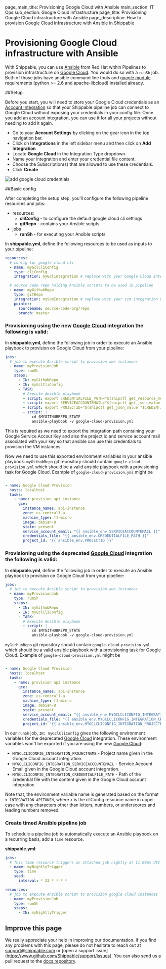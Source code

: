 page_main_title: Provisioning Google Cloud with Ansible
main_section: IT Ops
sub_section: Google Cloud infrastructure
page_title: Provisioning Google Cloud infrastructure with Ansible
page_description: How to provision Google Cloud infrastructure with Ansible in Shippable

# Provisioning Google Cloud infrastructure with Ansible

With Shippable, you can use [Ansible](https://www.ansible.com/) from Red Hat within Pipelines to provision
infrastructure on [Google Cloud](https://cloud.google.com/). You would do so with a
`runSh` job. Both of those jobs have ansible command line tools and [google module](http://docs.ansible.com/ansible/list_of_cloud_modules.html#google) requirements (python >= 2.6 and apache-libcloud) installed already.

##Setup

Before you start, you will need to store your Google Cloud credentials as an [Account
Integration](/platform/tutorial/integration/howto-crud-integration/) so that your Shippable pipeline job can connect to Google Cloud without exposing your credentials in your config file. Once you add an account integration, you can use it for all your projects without needing to add it again.

-  Go to your **Account Settings** by clicking on the gear icon in the top
navigation bar.
-  Click on **Integrations** in the left sidebar menu and then click on **Add
Integration**
-  Locate **Google Cloud** in the Integration Type dropdown
-  Name your integration and enter your credential file content.
-  Choose the Subscription(s) that are allowed to use these credentials.
-  Click **Create**

<img src="../../images/provision/google-cloud-integration.png" alt="add
google cloud credentials">

##Basic config

After completing the setup step, you'll configure the following pipeline
resources and jobs:

-  resources:
    *  **cliConfig** - to configure the default google cloud cli settings
    *  **gitRepo** - contains your Ansible scripts
-  jobs
    *  **runSh** - for executing your Ansible scripts

In **shippable.yml**, define the following resources to be used as
inputs to your pipeline:

```yaml
resources:
  # config for google cloud cli
  - name: myGclCliConfig
    type: cliConfig
    integration: myGclIntegration # replace with your Google Cloud integration name

  # source code repo holding Ansible scripts to be used in pipeline
  - name: myGithubRepo
    type: gitRepo
    integration: myScmIntegration # replace with your scm integration name
    pointer:
      sourcename: source-code-org/repo
      branch: master
```

### Provisioning using the new [Google Cloud](/platform/integration/gcloudKey) integration the following is valid:
In **shippable.yml**, define the following job in order to execute
an Ansible playbook to provision on Google Cloud from your pipeline:

```yaml
jobs:
  # job to execute Ansible script to provision aws instances
  - name: myProvisionJob
    type: runSh
    steps:
      - IN: myGithubRepo
      - IN: myGclCliConfig
      - TASK:
        # Execute Ansible playbook
        - script: export CREDENTIALFILE_PATH="$(shipctl get_resource_meta "$MYGCLCLICONFIG_NAME")/key.json"
        - script: export SERVICEACCOUNTEMAIL="$(shipctl get_json_value "$CREDENTIALFILE_PATH" "client_email")"
        - script: export PROJECTID="$(shipctl get_json_value "$CREDENTIALFILE_PATH" "project_id")"
        - script: |
            cd $MYGITHUBREPO_STATE
            ansible-playbook -v google-cloud-provision.yml
```

This is required as we need to export the integration path containing your Google Service Accout Key and also the project id and service account mail associated with your key so that ansible can use this credentials to provision the VM instances.

Now we need to use this exported environment variables in your ansible playbook.
`myGithubRepo` git repository should contain `google-cloud-provision.yml` which should be a valid ansible playbook with a provisioning task for Google Cloud. Example of `google-cloud-provision.yml` might be

```yaml

- name: Google Cloud Provision
  hosts: localhost
  tasks:
    - name: provision api instance
      gce:
        instance_names: api-instance
        zone: us-central1-a
        machine_type: f1-micro
        image: debian-8
        state: present
        service_account_email: "{{ ansible_env.SERVICEACCOUNTEMAIL }}"
        credentials_file: "{{ ansible_env.CREDENTIALFILE_PATH }}"
        project_id: "{{ ansible_env.PROJECTID }}"
```

### Provisioning using the deprecated [Google Cloud](/platform/integration/gce) integration the following is valid:
In **shippable.yml**, define the following job in order to execute
an Ansible playbook to provision on Google Cloud from your pipeline:

```yaml
jobs:
  # job to execute Ansible script to provision aws instances
  - name: myProvisionJob
    type: runSh
    steps:
      - IN: myGithubRepo
      - IN: myGclCliConfig
      - TASK:
        # Execute Ansible playbook
        - script: |
            cd $MYGITHUBREPO_STATE  
            ansible-playbook -v google-cloud-provision.yml
```

`myGithubRepo` git repository should contain `google-cloud-provision.yml` which should be a valid ansible playbook with a provisioning task for Google Cloud. Example of `google-cloud-provision.yml` might be

```yaml

- name: Google Cloud Provision
  hosts: localhost
  tasks:
    - name: provision api instance
      gce:
        instance_names: api-instance
        zone: us-central1-a
        machine_type: f1-micro
        image: debian-8
        state: present
        service_account_email: "{{ ansible_env.MYGCLCLICONFIG_INTEGRATION_SERVICEACCOUNTEMAIL }}"
        credentials_file: "{{ ansible_env.MYGCLCLICONFIG_INTEGRATION_CREDENTIALFILE_PATH }}"
        project_id: "{{ ansible_env.MYGCLCLICONFIG_INTEGRATION_PROJECTNAME }}"
```


In our `runSh` job, `IN: myGclCliConfig` gives the following environment variables for the deprecated [Google Cloud](/platform/integration/gce) integration. These environment variables won't be exported if you are using the new [Google Cloud](/platform/integration/gcloudKey):

  - `MYGCLCLICONFIG_INTEGRATION_PROJECTNAME` - Project name given in the Google Cloud account integration.
  - `MYGCLCLICONFIG_INTEGRATION_SERVICEACCOUNTEMAIL` - Service Account Email given in the Google Cloud account integration.
  - `MYGCLCLICONFIG_INTEGRATION_CREDENTIALFILE_PATH` - Path of the credential file with the content given in the Google Cloud account integration.

Note that, the environment variable name is generated based on the format `x_INTEGRATION_APITOKEN`, where x is the cliConfig resource name in upper case with any characters other than letters, numbers, or underscores and leading numbers removed.

### Create timed Ansible pipeline job
To schedule a pipeline job to automatically execute an Ansible playbook on a
recurring basis, add a `time` resource.

**shippable.yml**:
```yaml
jobs:
  # This time resource triggers an attached job nightly at 11:00pm UTC
  - name: myNightlyTrigger
    type: time
    seed:
      interval: * 23 * * * *

resources:
  # job to execute Ansible script to provision google cloud instances
  - name: myProvisionJob
    type: runSh
    steps:
      - IN: myNightlyTrigger
```

## Improve this page

We really appreciate your help in improving our documentation. If you find any
problems with this page, please do not hesitate to reach out at
[support@shippable.com](mailto:support@shippable.com) or [open a support issue]
(https://www.github.com/Shippable/support/issues). You can also send us a pull
request to the [docs repository](https://www.github.com/Shippable/docs).
